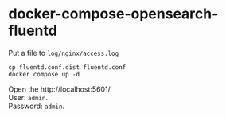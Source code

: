 # docker-compose-opensearch-fluentd

Put a file to `log/nginx/access.log`



```
cp fluentd.conf.dist fluentd.conf
docker compose up -d
```

Open the http://localhost:5601/.   
User: `admin`.   
Password: `admin`.   
